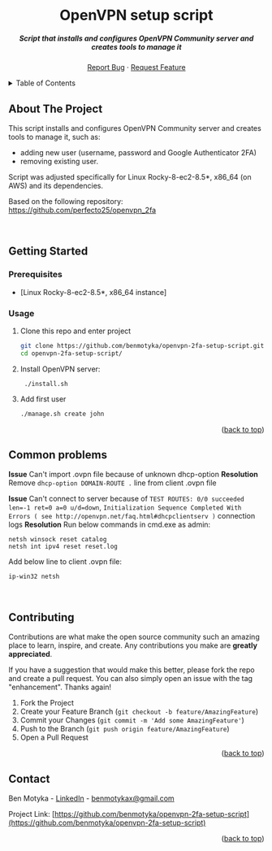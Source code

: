 <a name="readme-top"></a>

<br />
<div align="center">
  <h1 align="center">OpenVPN setup script</h1>
  <h5 align="center">Script that installs and configures OpenVPN Community server and creates tools to manage it</h5>
  <p align="center">
    <a href="https://github.com/benmotyka/openvpn-2fa-setup-script/issues">Report Bug</a>
    ·
    <a href="https://github.com/benmotyka/openvpn-2fa-setup-script/issues">Request Feature</a>
  </p>
</div>

<details>
  <summary>Table of Contents</summary>
  <ol>
    <li>
      <a href="#about-the-project">About The Project</a>
    <li>
      <a href="#getting-started">Getting Started</a>
      <ul>
        <li><a href="#prerequisites">Prerequisites</a></li>
        <li><a href="#usage">Usage</a></li>
      </ul>
    </li>
    <li><a href="#common-problems">Common problems</a></li>
    <li><a href="#contributing">Contributing</a></li>
    <li><a href="#contact">Contact</a></li>
  </ol>
</details>

## About The Project

This script installs and configures OpenVPN Community server and creates tools to manage it, such as:

- adding new user (username, password and Google Authenticator 2FA)
- removing existing user.

Script was adjusted specifically for Linux Rocky-8-ec2-8.5\*, x86_64 (on AWS) and its dependencies.

Based on the following repository: https://github.com/perfecto25/openvpn_2fa

<br />

## Getting Started

### Prerequisites

- [Linux Rocky-8-ec2-8.5*, x86_64 instance]

### Usage

1. Clone this repo and enter project
   ```sh
   git clone https://github.com/benmotyka/openvpn-2fa-setup-script.git
   cd openvpn-2fa-setup-script/
   ```
2. Install OpenVPN server:
   ```
    ./install.sh
   ```
3. Add first user
   ```sh
   ./manage.sh create john
   ```

<p align="right">(<a href="#readme-top">back to top</a>)</p>

## Common problems

**Issue** Can't import .ovpn file because of unknown dhcp-option
**Resolution**  Remove `dhcp-option DOMAIN-ROUTE .` line from client .ovpn file
<br/>

**Issue** Can't connect to server because of `TEST ROUTES: 0/0 succeeded len=-1 ret=0 a=0 u/d=down`, `Initialization Sequence Completed With Errors ( see http://openvpn.net/faq.html#dhcpclientserv )` connection logs
**Resolution**  Run below commands in cmd.exe as admin:
```
netsh winsock reset catalog
netsh int ipv4 reset reset.log
```

Add below line to client .ovpn file:

```
ip-win32 netsh
```
<br/>

## Contributing

Contributions are what make the open source community such an amazing place to learn, inspire, and create. Any contributions you make are **greatly appreciated**.

If you have a suggestion that would make this better, please fork the repo and create a pull request. You can also simply open an issue with the tag "enhancement".
Thanks again!

1. Fork the Project
2. Create your Feature Branch (`git checkout -b feature/AmazingFeature`)
3. Commit your Changes (`git commit -m 'Add some AmazingFeature'`)
4. Push to the Branch (`git push origin feature/AmazingFeature`)
5. Open a Pull Request

<p align="right">(<a href="#readme-top">back to top</a>)</p>

## Contact

Ben Motyka - [LinkedIn](https://www.linkedin.com/in/ben-motyka-97a729240/) - benmotykax@gmail.com

Project Link: [https://github.com/benmotyka/openvpn-2fa-setup-script](https://github.com/benmotyka/openvpn-2fa-setup-script)

<p align="right">(<a href="#readme-top">back to top</a>)</p>
